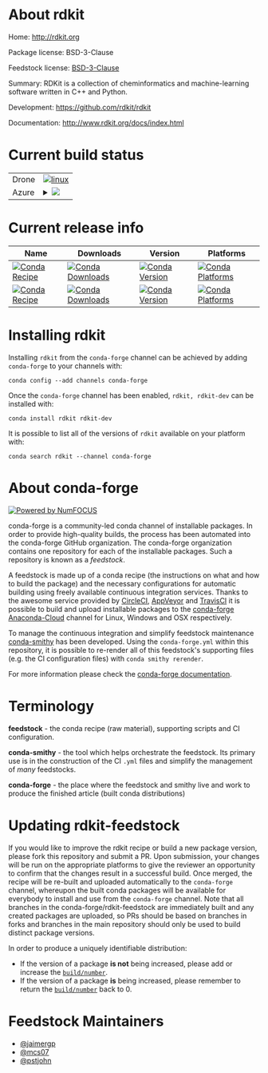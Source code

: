 About rdkit
===========

Home: http://rdkit.org

Package license: BSD-3-Clause

Feedstock license: [BSD-3-Clause](https://github.com/conda-forge/rdkit-feedstock/blob/master/LICENSE.txt)

Summary: RDKit is a collection of cheminformatics and machine-learning software written in C++ and Python.

Development: https://github.com/rdkit/rdkit

Documentation: http://www.rdkit.org/docs/index.html

Current build status
====================


<table><tr>
    <td>Drone</td>
    <td>
      <a href="https://cloud.drone.io/conda-forge/rdkit-feedstock">
        <img alt="linux" src="https://img.shields.io/drone/build/conda-forge/rdkit-feedstock/master.svg?label=Linux">
      </a>
    </td>
  </tr>
    
  <tr>
    <td>Azure</td>
    <td>
      <details>
        <summary>
          <a href="https://dev.azure.com/conda-forge/feedstock-builds/_build/latest?definitionId=1832&branchName=master">
            <img src="https://dev.azure.com/conda-forge/feedstock-builds/_apis/build/status/rdkit-feedstock?branchName=master">
          </a>
        </summary>
        <table>
          <thead><tr><th>Variant</th><th>Status</th></tr></thead>
          <tbody><tr>
              <td>linux_64_boost1.72.0numpy1.16python3.6.____cpython</td>
              <td>
                <a href="https://dev.azure.com/conda-forge/feedstock-builds/_build/latest?definitionId=1832&branchName=master">
                  <img src="https://dev.azure.com/conda-forge/feedstock-builds/_apis/build/status/rdkit-feedstock?branchName=master&jobName=linux&configuration=linux_64_boost1.72.0numpy1.16python3.6.____cpython" alt="variant">
                </a>
              </td>
            </tr><tr>
              <td>linux_64_boost1.72.0numpy1.16python3.7.____cpython</td>
              <td>
                <a href="https://dev.azure.com/conda-forge/feedstock-builds/_build/latest?definitionId=1832&branchName=master">
                  <img src="https://dev.azure.com/conda-forge/feedstock-builds/_apis/build/status/rdkit-feedstock?branchName=master&jobName=linux&configuration=linux_64_boost1.72.0numpy1.16python3.7.____cpython" alt="variant">
                </a>
              </td>
            </tr><tr>
              <td>linux_64_boost1.72.0numpy1.16python3.8.____cpython</td>
              <td>
                <a href="https://dev.azure.com/conda-forge/feedstock-builds/_build/latest?definitionId=1832&branchName=master">
                  <img src="https://dev.azure.com/conda-forge/feedstock-builds/_apis/build/status/rdkit-feedstock?branchName=master&jobName=linux&configuration=linux_64_boost1.72.0numpy1.16python3.8.____cpython" alt="variant">
                </a>
              </td>
            </tr><tr>
              <td>linux_64_boost1.72.0numpy1.19python3.9.____cpython</td>
              <td>
                <a href="https://dev.azure.com/conda-forge/feedstock-builds/_build/latest?definitionId=1832&branchName=master">
                  <img src="https://dev.azure.com/conda-forge/feedstock-builds/_apis/build/status/rdkit-feedstock?branchName=master&jobName=linux&configuration=linux_64_boost1.72.0numpy1.19python3.9.____cpython" alt="variant">
                </a>
              </td>
            </tr><tr>
              <td>linux_64_boost1.74.0numpy1.16python3.6.____cpython</td>
              <td>
                <a href="https://dev.azure.com/conda-forge/feedstock-builds/_build/latest?definitionId=1832&branchName=master">
                  <img src="https://dev.azure.com/conda-forge/feedstock-builds/_apis/build/status/rdkit-feedstock?branchName=master&jobName=linux&configuration=linux_64_boost1.74.0numpy1.16python3.6.____cpython" alt="variant">
                </a>
              </td>
            </tr><tr>
              <td>linux_64_boost1.74.0numpy1.16python3.7.____cpython</td>
              <td>
                <a href="https://dev.azure.com/conda-forge/feedstock-builds/_build/latest?definitionId=1832&branchName=master">
                  <img src="https://dev.azure.com/conda-forge/feedstock-builds/_apis/build/status/rdkit-feedstock?branchName=master&jobName=linux&configuration=linux_64_boost1.74.0numpy1.16python3.7.____cpython" alt="variant">
                </a>
              </td>
            </tr><tr>
              <td>linux_64_boost1.74.0numpy1.16python3.8.____cpython</td>
              <td>
                <a href="https://dev.azure.com/conda-forge/feedstock-builds/_build/latest?definitionId=1832&branchName=master">
                  <img src="https://dev.azure.com/conda-forge/feedstock-builds/_apis/build/status/rdkit-feedstock?branchName=master&jobName=linux&configuration=linux_64_boost1.74.0numpy1.16python3.8.____cpython" alt="variant">
                </a>
              </td>
            </tr><tr>
              <td>linux_64_boost1.74.0numpy1.19python3.9.____cpython</td>
              <td>
                <a href="https://dev.azure.com/conda-forge/feedstock-builds/_build/latest?definitionId=1832&branchName=master">
                  <img src="https://dev.azure.com/conda-forge/feedstock-builds/_apis/build/status/rdkit-feedstock?branchName=master&jobName=linux&configuration=linux_64_boost1.74.0numpy1.19python3.9.____cpython" alt="variant">
                </a>
              </td>
            </tr><tr>
              <td>linux_aarch64_boost1.72.0numpy1.16python3.6.____cpython</td>
              <td>
                <a href="https://dev.azure.com/conda-forge/feedstock-builds/_build/latest?definitionId=1832&branchName=master">
                  <img src="https://dev.azure.com/conda-forge/feedstock-builds/_apis/build/status/rdkit-feedstock?branchName=master&jobName=linux&configuration=linux_aarch64_boost1.72.0numpy1.16python3.6.____cpython" alt="variant">
                </a>
              </td>
            </tr><tr>
              <td>linux_aarch64_boost1.72.0numpy1.16python3.7.____cpython</td>
              <td>
                <a href="https://dev.azure.com/conda-forge/feedstock-builds/_build/latest?definitionId=1832&branchName=master">
                  <img src="https://dev.azure.com/conda-forge/feedstock-builds/_apis/build/status/rdkit-feedstock?branchName=master&jobName=linux&configuration=linux_aarch64_boost1.72.0numpy1.16python3.7.____cpython" alt="variant">
                </a>
              </td>
            </tr><tr>
              <td>linux_aarch64_boost1.72.0numpy1.16python3.8.____cpython</td>
              <td>
                <a href="https://dev.azure.com/conda-forge/feedstock-builds/_build/latest?definitionId=1832&branchName=master">
                  <img src="https://dev.azure.com/conda-forge/feedstock-builds/_apis/build/status/rdkit-feedstock?branchName=master&jobName=linux&configuration=linux_aarch64_boost1.72.0numpy1.16python3.8.____cpython" alt="variant">
                </a>
              </td>
            </tr><tr>
              <td>linux_aarch64_boost1.72.0numpy1.19python3.9.____cpython</td>
              <td>
                <a href="https://dev.azure.com/conda-forge/feedstock-builds/_build/latest?definitionId=1832&branchName=master">
                  <img src="https://dev.azure.com/conda-forge/feedstock-builds/_apis/build/status/rdkit-feedstock?branchName=master&jobName=linux&configuration=linux_aarch64_boost1.72.0numpy1.19python3.9.____cpython" alt="variant">
                </a>
              </td>
            </tr><tr>
              <td>linux_aarch64_boost1.74.0numpy1.16python3.6.____cpython</td>
              <td>
                <a href="https://dev.azure.com/conda-forge/feedstock-builds/_build/latest?definitionId=1832&branchName=master">
                  <img src="https://dev.azure.com/conda-forge/feedstock-builds/_apis/build/status/rdkit-feedstock?branchName=master&jobName=linux&configuration=linux_aarch64_boost1.74.0numpy1.16python3.6.____cpython" alt="variant">
                </a>
              </td>
            </tr><tr>
              <td>linux_aarch64_boost1.74.0numpy1.16python3.7.____cpython</td>
              <td>
                <a href="https://dev.azure.com/conda-forge/feedstock-builds/_build/latest?definitionId=1832&branchName=master">
                  <img src="https://dev.azure.com/conda-forge/feedstock-builds/_apis/build/status/rdkit-feedstock?branchName=master&jobName=linux&configuration=linux_aarch64_boost1.74.0numpy1.16python3.7.____cpython" alt="variant">
                </a>
              </td>
            </tr><tr>
              <td>linux_aarch64_boost1.74.0numpy1.16python3.8.____cpython</td>
              <td>
                <a href="https://dev.azure.com/conda-forge/feedstock-builds/_build/latest?definitionId=1832&branchName=master">
                  <img src="https://dev.azure.com/conda-forge/feedstock-builds/_apis/build/status/rdkit-feedstock?branchName=master&jobName=linux&configuration=linux_aarch64_boost1.74.0numpy1.16python3.8.____cpython" alt="variant">
                </a>
              </td>
            </tr><tr>
              <td>linux_aarch64_boost1.74.0numpy1.19python3.9.____cpython</td>
              <td>
                <a href="https://dev.azure.com/conda-forge/feedstock-builds/_build/latest?definitionId=1832&branchName=master">
                  <img src="https://dev.azure.com/conda-forge/feedstock-builds/_apis/build/status/rdkit-feedstock?branchName=master&jobName=linux&configuration=linux_aarch64_boost1.74.0numpy1.19python3.9.____cpython" alt="variant">
                </a>
              </td>
            </tr><tr>
              <td>linux_ppc64le_boost1.72.0numpy1.16python3.6.____cpython</td>
              <td>
                <a href="https://dev.azure.com/conda-forge/feedstock-builds/_build/latest?definitionId=1832&branchName=master">
                  <img src="https://dev.azure.com/conda-forge/feedstock-builds/_apis/build/status/rdkit-feedstock?branchName=master&jobName=linux&configuration=linux_ppc64le_boost1.72.0numpy1.16python3.6.____cpython" alt="variant">
                </a>
              </td>
            </tr><tr>
              <td>linux_ppc64le_boost1.72.0numpy1.16python3.7.____cpython</td>
              <td>
                <a href="https://dev.azure.com/conda-forge/feedstock-builds/_build/latest?definitionId=1832&branchName=master">
                  <img src="https://dev.azure.com/conda-forge/feedstock-builds/_apis/build/status/rdkit-feedstock?branchName=master&jobName=linux&configuration=linux_ppc64le_boost1.72.0numpy1.16python3.7.____cpython" alt="variant">
                </a>
              </td>
            </tr><tr>
              <td>linux_ppc64le_boost1.72.0numpy1.16python3.8.____cpython</td>
              <td>
                <a href="https://dev.azure.com/conda-forge/feedstock-builds/_build/latest?definitionId=1832&branchName=master">
                  <img src="https://dev.azure.com/conda-forge/feedstock-builds/_apis/build/status/rdkit-feedstock?branchName=master&jobName=linux&configuration=linux_ppc64le_boost1.72.0numpy1.16python3.8.____cpython" alt="variant">
                </a>
              </td>
            </tr><tr>
              <td>linux_ppc64le_boost1.72.0numpy1.19python3.9.____cpython</td>
              <td>
                <a href="https://dev.azure.com/conda-forge/feedstock-builds/_build/latest?definitionId=1832&branchName=master">
                  <img src="https://dev.azure.com/conda-forge/feedstock-builds/_apis/build/status/rdkit-feedstock?branchName=master&jobName=linux&configuration=linux_ppc64le_boost1.72.0numpy1.19python3.9.____cpython" alt="variant">
                </a>
              </td>
            </tr><tr>
              <td>linux_ppc64le_boost1.74.0numpy1.16python3.6.____cpython</td>
              <td>
                <a href="https://dev.azure.com/conda-forge/feedstock-builds/_build/latest?definitionId=1832&branchName=master">
                  <img src="https://dev.azure.com/conda-forge/feedstock-builds/_apis/build/status/rdkit-feedstock?branchName=master&jobName=linux&configuration=linux_ppc64le_boost1.74.0numpy1.16python3.6.____cpython" alt="variant">
                </a>
              </td>
            </tr><tr>
              <td>linux_ppc64le_boost1.74.0numpy1.16python3.7.____cpython</td>
              <td>
                <a href="https://dev.azure.com/conda-forge/feedstock-builds/_build/latest?definitionId=1832&branchName=master">
                  <img src="https://dev.azure.com/conda-forge/feedstock-builds/_apis/build/status/rdkit-feedstock?branchName=master&jobName=linux&configuration=linux_ppc64le_boost1.74.0numpy1.16python3.7.____cpython" alt="variant">
                </a>
              </td>
            </tr><tr>
              <td>linux_ppc64le_boost1.74.0numpy1.16python3.8.____cpython</td>
              <td>
                <a href="https://dev.azure.com/conda-forge/feedstock-builds/_build/latest?definitionId=1832&branchName=master">
                  <img src="https://dev.azure.com/conda-forge/feedstock-builds/_apis/build/status/rdkit-feedstock?branchName=master&jobName=linux&configuration=linux_ppc64le_boost1.74.0numpy1.16python3.8.____cpython" alt="variant">
                </a>
              </td>
            </tr><tr>
              <td>linux_ppc64le_boost1.74.0numpy1.19python3.9.____cpython</td>
              <td>
                <a href="https://dev.azure.com/conda-forge/feedstock-builds/_build/latest?definitionId=1832&branchName=master">
                  <img src="https://dev.azure.com/conda-forge/feedstock-builds/_apis/build/status/rdkit-feedstock?branchName=master&jobName=linux&configuration=linux_ppc64le_boost1.74.0numpy1.19python3.9.____cpython" alt="variant">
                </a>
              </td>
            </tr><tr>
              <td>osx_64_boost1.72.0numpy1.16python3.6.____cpython</td>
              <td>
                <a href="https://dev.azure.com/conda-forge/feedstock-builds/_build/latest?definitionId=1832&branchName=master">
                  <img src="https://dev.azure.com/conda-forge/feedstock-builds/_apis/build/status/rdkit-feedstock?branchName=master&jobName=osx&configuration=osx_64_boost1.72.0numpy1.16python3.6.____cpython" alt="variant">
                </a>
              </td>
            </tr><tr>
              <td>osx_64_boost1.72.0numpy1.16python3.7.____cpython</td>
              <td>
                <a href="https://dev.azure.com/conda-forge/feedstock-builds/_build/latest?definitionId=1832&branchName=master">
                  <img src="https://dev.azure.com/conda-forge/feedstock-builds/_apis/build/status/rdkit-feedstock?branchName=master&jobName=osx&configuration=osx_64_boost1.72.0numpy1.16python3.7.____cpython" alt="variant">
                </a>
              </td>
            </tr><tr>
              <td>osx_64_boost1.72.0numpy1.16python3.8.____cpython</td>
              <td>
                <a href="https://dev.azure.com/conda-forge/feedstock-builds/_build/latest?definitionId=1832&branchName=master">
                  <img src="https://dev.azure.com/conda-forge/feedstock-builds/_apis/build/status/rdkit-feedstock?branchName=master&jobName=osx&configuration=osx_64_boost1.72.0numpy1.16python3.8.____cpython" alt="variant">
                </a>
              </td>
            </tr><tr>
              <td>osx_64_boost1.72.0numpy1.19python3.9.____cpython</td>
              <td>
                <a href="https://dev.azure.com/conda-forge/feedstock-builds/_build/latest?definitionId=1832&branchName=master">
                  <img src="https://dev.azure.com/conda-forge/feedstock-builds/_apis/build/status/rdkit-feedstock?branchName=master&jobName=osx&configuration=osx_64_boost1.72.0numpy1.19python3.9.____cpython" alt="variant">
                </a>
              </td>
            </tr><tr>
              <td>osx_64_boost1.74.0numpy1.16python3.6.____cpython</td>
              <td>
                <a href="https://dev.azure.com/conda-forge/feedstock-builds/_build/latest?definitionId=1832&branchName=master">
                  <img src="https://dev.azure.com/conda-forge/feedstock-builds/_apis/build/status/rdkit-feedstock?branchName=master&jobName=osx&configuration=osx_64_boost1.74.0numpy1.16python3.6.____cpython" alt="variant">
                </a>
              </td>
            </tr><tr>
              <td>osx_64_boost1.74.0numpy1.16python3.7.____cpython</td>
              <td>
                <a href="https://dev.azure.com/conda-forge/feedstock-builds/_build/latest?definitionId=1832&branchName=master">
                  <img src="https://dev.azure.com/conda-forge/feedstock-builds/_apis/build/status/rdkit-feedstock?branchName=master&jobName=osx&configuration=osx_64_boost1.74.0numpy1.16python3.7.____cpython" alt="variant">
                </a>
              </td>
            </tr><tr>
              <td>osx_64_boost1.74.0numpy1.16python3.8.____cpython</td>
              <td>
                <a href="https://dev.azure.com/conda-forge/feedstock-builds/_build/latest?definitionId=1832&branchName=master">
                  <img src="https://dev.azure.com/conda-forge/feedstock-builds/_apis/build/status/rdkit-feedstock?branchName=master&jobName=osx&configuration=osx_64_boost1.74.0numpy1.16python3.8.____cpython" alt="variant">
                </a>
              </td>
            </tr><tr>
              <td>osx_64_boost1.74.0numpy1.19python3.9.____cpython</td>
              <td>
                <a href="https://dev.azure.com/conda-forge/feedstock-builds/_build/latest?definitionId=1832&branchName=master">
                  <img src="https://dev.azure.com/conda-forge/feedstock-builds/_apis/build/status/rdkit-feedstock?branchName=master&jobName=osx&configuration=osx_64_boost1.74.0numpy1.19python3.9.____cpython" alt="variant">
                </a>
              </td>
            </tr><tr>
              <td>win_64_boost1.72.0numpy1.16python3.6.____cpython</td>
              <td>
                <a href="https://dev.azure.com/conda-forge/feedstock-builds/_build/latest?definitionId=1832&branchName=master">
                  <img src="https://dev.azure.com/conda-forge/feedstock-builds/_apis/build/status/rdkit-feedstock?branchName=master&jobName=win&configuration=win_64_boost1.72.0numpy1.16python3.6.____cpython" alt="variant">
                </a>
              </td>
            </tr><tr>
              <td>win_64_boost1.72.0numpy1.16python3.7.____cpython</td>
              <td>
                <a href="https://dev.azure.com/conda-forge/feedstock-builds/_build/latest?definitionId=1832&branchName=master">
                  <img src="https://dev.azure.com/conda-forge/feedstock-builds/_apis/build/status/rdkit-feedstock?branchName=master&jobName=win&configuration=win_64_boost1.72.0numpy1.16python3.7.____cpython" alt="variant">
                </a>
              </td>
            </tr><tr>
              <td>win_64_boost1.72.0numpy1.16python3.8.____cpython</td>
              <td>
                <a href="https://dev.azure.com/conda-forge/feedstock-builds/_build/latest?definitionId=1832&branchName=master">
                  <img src="https://dev.azure.com/conda-forge/feedstock-builds/_apis/build/status/rdkit-feedstock?branchName=master&jobName=win&configuration=win_64_boost1.72.0numpy1.16python3.8.____cpython" alt="variant">
                </a>
              </td>
            </tr><tr>
              <td>win_64_boost1.72.0numpy1.19python3.9.____cpython</td>
              <td>
                <a href="https://dev.azure.com/conda-forge/feedstock-builds/_build/latest?definitionId=1832&branchName=master">
                  <img src="https://dev.azure.com/conda-forge/feedstock-builds/_apis/build/status/rdkit-feedstock?branchName=master&jobName=win&configuration=win_64_boost1.72.0numpy1.19python3.9.____cpython" alt="variant">
                </a>
              </td>
            </tr><tr>
              <td>win_64_boost1.74.0numpy1.16python3.6.____cpython</td>
              <td>
                <a href="https://dev.azure.com/conda-forge/feedstock-builds/_build/latest?definitionId=1832&branchName=master">
                  <img src="https://dev.azure.com/conda-forge/feedstock-builds/_apis/build/status/rdkit-feedstock?branchName=master&jobName=win&configuration=win_64_boost1.74.0numpy1.16python3.6.____cpython" alt="variant">
                </a>
              </td>
            </tr><tr>
              <td>win_64_boost1.74.0numpy1.16python3.7.____cpython</td>
              <td>
                <a href="https://dev.azure.com/conda-forge/feedstock-builds/_build/latest?definitionId=1832&branchName=master">
                  <img src="https://dev.azure.com/conda-forge/feedstock-builds/_apis/build/status/rdkit-feedstock?branchName=master&jobName=win&configuration=win_64_boost1.74.0numpy1.16python3.7.____cpython" alt="variant">
                </a>
              </td>
            </tr><tr>
              <td>win_64_boost1.74.0numpy1.16python3.8.____cpython</td>
              <td>
                <a href="https://dev.azure.com/conda-forge/feedstock-builds/_build/latest?definitionId=1832&branchName=master">
                  <img src="https://dev.azure.com/conda-forge/feedstock-builds/_apis/build/status/rdkit-feedstock?branchName=master&jobName=win&configuration=win_64_boost1.74.0numpy1.16python3.8.____cpython" alt="variant">
                </a>
              </td>
            </tr><tr>
              <td>win_64_boost1.74.0numpy1.19python3.9.____cpython</td>
              <td>
                <a href="https://dev.azure.com/conda-forge/feedstock-builds/_build/latest?definitionId=1832&branchName=master">
                  <img src="https://dev.azure.com/conda-forge/feedstock-builds/_apis/build/status/rdkit-feedstock?branchName=master&jobName=win&configuration=win_64_boost1.74.0numpy1.19python3.9.____cpython" alt="variant">
                </a>
              </td>
            </tr>
          </tbody>
        </table>
      </details>
    </td>
  </tr>
</table>

Current release info
====================

| Name | Downloads | Version | Platforms |
| --- | --- | --- | --- |
| [![Conda Recipe](https://img.shields.io/badge/recipe-rdkit-green.svg)](https://anaconda.org/conda-forge/rdkit) | [![Conda Downloads](https://img.shields.io/conda/dn/conda-forge/rdkit.svg)](https://anaconda.org/conda-forge/rdkit) | [![Conda Version](https://img.shields.io/conda/vn/conda-forge/rdkit.svg)](https://anaconda.org/conda-forge/rdkit) | [![Conda Platforms](https://img.shields.io/conda/pn/conda-forge/rdkit.svg)](https://anaconda.org/conda-forge/rdkit) |
| [![Conda Recipe](https://img.shields.io/badge/recipe-rdkit--dev-green.svg)](https://anaconda.org/conda-forge/rdkit-dev) | [![Conda Downloads](https://img.shields.io/conda/dn/conda-forge/rdkit-dev.svg)](https://anaconda.org/conda-forge/rdkit-dev) | [![Conda Version](https://img.shields.io/conda/vn/conda-forge/rdkit-dev.svg)](https://anaconda.org/conda-forge/rdkit-dev) | [![Conda Platforms](https://img.shields.io/conda/pn/conda-forge/rdkit-dev.svg)](https://anaconda.org/conda-forge/rdkit-dev) |

Installing rdkit
================

Installing `rdkit` from the `conda-forge` channel can be achieved by adding `conda-forge` to your channels with:

```
conda config --add channels conda-forge
```

Once the `conda-forge` channel has been enabled, `rdkit, rdkit-dev` can be installed with:

```
conda install rdkit rdkit-dev
```

It is possible to list all of the versions of `rdkit` available on your platform with:

```
conda search rdkit --channel conda-forge
```


About conda-forge
=================

[![Powered by NumFOCUS](https://img.shields.io/badge/powered%20by-NumFOCUS-orange.svg?style=flat&colorA=E1523D&colorB=007D8A)](http://numfocus.org)

conda-forge is a community-led conda channel of installable packages.
In order to provide high-quality builds, the process has been automated into the
conda-forge GitHub organization. The conda-forge organization contains one repository
for each of the installable packages. Such a repository is known as a *feedstock*.

A feedstock is made up of a conda recipe (the instructions on what and how to build
the package) and the necessary configurations for automatic building using freely
available continuous integration services. Thanks to the awesome service provided by
[CircleCI](https://circleci.com/), [AppVeyor](https://www.appveyor.com/)
and [TravisCI](https://travis-ci.com/) it is possible to build and upload installable
packages to the [conda-forge](https://anaconda.org/conda-forge)
[Anaconda-Cloud](https://anaconda.org/) channel for Linux, Windows and OSX respectively.

To manage the continuous integration and simplify feedstock maintenance
[conda-smithy](https://github.com/conda-forge/conda-smithy) has been developed.
Using the ``conda-forge.yml`` within this repository, it is possible to re-render all of
this feedstock's supporting files (e.g. the CI configuration files) with ``conda smithy rerender``.

For more information please check the [conda-forge documentation](https://conda-forge.org/docs/).

Terminology
===========

**feedstock** - the conda recipe (raw material), supporting scripts and CI configuration.

**conda-smithy** - the tool which helps orchestrate the feedstock.
                   Its primary use is in the construction of the CI ``.yml`` files
                   and simplify the management of *many* feedstocks.

**conda-forge** - the place where the feedstock and smithy live and work to
                  produce the finished article (built conda distributions)


Updating rdkit-feedstock
========================

If you would like to improve the rdkit recipe or build a new
package version, please fork this repository and submit a PR. Upon submission,
your changes will be run on the appropriate platforms to give the reviewer an
opportunity to confirm that the changes result in a successful build. Once
merged, the recipe will be re-built and uploaded automatically to the
`conda-forge` channel, whereupon the built conda packages will be available for
everybody to install and use from the `conda-forge` channel.
Note that all branches in the conda-forge/rdkit-feedstock are
immediately built and any created packages are uploaded, so PRs should be based
on branches in forks and branches in the main repository should only be used to
build distinct package versions.

In order to produce a uniquely identifiable distribution:
 * If the version of a package **is not** being increased, please add or increase
   the [``build/number``](https://conda.io/docs/user-guide/tasks/build-packages/define-metadata.html#build-number-and-string).
 * If the version of a package **is** being increased, please remember to return
   the [``build/number``](https://conda.io/docs/user-guide/tasks/build-packages/define-metadata.html#build-number-and-string)
   back to 0.

Feedstock Maintainers
=====================

* [@jaimergp](https://github.com/jaimergp/)
* [@mcs07](https://github.com/mcs07/)
* [@pstjohn](https://github.com/pstjohn/)

